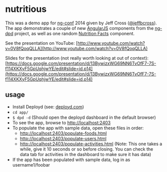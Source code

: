 # nutritious

This was a demo app for [ng-conf](http://ng-conf.org) 2014 given by Jeff Cross ([@jeffbcross](https://twitter.com/jeffbcross)).
The app demonstrates a couple of new [AngularJS](http://angularjs.org) components from the [ng-dpd](https://github.com/ng-dpd) project, as well as one random [Nutrition Facts](https://github.com/jeffbcross/jc-nutritional-info) component.

See the presentation on YouTube: [http://www.youtube.com/watch?v=0V8fQoqQLLA](http://www.youtube.com/watch?v=0V8fQoqQLLA)

Slides for the presentation (not really worth looking at out of context): [https://docs.google.com/presentation/d/13BywizxWG69NN6TvOfF7-7S-f114XKXyF5GpUqhjwYE/edit#slide=id.p14](https://docs.google.com/presentation/d/13BywizxWG69NN6TvOfF7-7S-f114XKXyF5GpUqhjwYE/edit#slide=id.p14)

## usage

 * Install Deployd (see: [deployd.com](http://www.deployd.com))
 * `cd app/`
 * `$ dpd -d` (Should open the deployd dashboard in the default browser)
 * To see the app, browse to [http://localhost:2403](http://localhost:2403)
 * To populate the app with sample data, open these files in order:
    * [http://localhost:2403/populate-foods.html](http://localhost:2403/populate-foods.html)
    * [http://localhost:2403/populate-users.html](http://localhost:2403/populate-users.html)
    * [http://localhost:2403/populate-activities.html](http://localhost:2403/populate-activities.html) (Note: This one takes a while, give it 10 seconds or so before closing. You can check the data tab for activities in the dashboard to make sure it has data)
 * If the app has been populated with sample data, log in as username1/foobar
